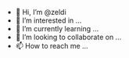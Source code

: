 - 👋 Hi, I’m @zeldi
- 👀 I’m interested in ...
- 🌱 I’m currently learning ...
- 💞️ I’m looking to collaborate on ...
- 📫 How to reach me ...

<!---
zeldi/zeldi is a ✨ special ✨ repository because its `README.md` (this file) appears on your GitHub profile.
You can click the Preview link to take a look at your changes.
--->
